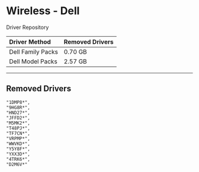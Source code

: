 # Wireless - Dell

Driver Repository

| Driver Method | Removed Drivers |
| :--- | :--- |
| Dell Family Packs | 0.70 GB |
| Dell Model Packs | 2.57 GB |

---

## Removed Drivers

```
"1DMP8*",
"9HG8R*",
"HND27*",
"JFFD2*",
"M5MK2*",
"T48PJ*",
"TF7CN*",
"VRPMP*",
"WWVKD*",
"Y5Y8F*",
"YXX3D*",
"4TRK6*",
"D2M6V*"
```



